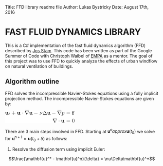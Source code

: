 Title: FFD library readme file
Author: Lukas Bystricky
Date: August 17th, 2016

# FAST FLUID DYNAMICS LIBRARY

This is a C# implementation of the fast fluid dynamics algorithm (FFD) described by [Jos Stam](http://www.dgp.toronto.edu/people/stam/reality/Research/pdf/ns.pdf). This code has been written as part of the Google Summer of Code with Christoph Waibel of [EMPA](https://www.empa.ch/web/empa/) as a mentor. The goal of this project was to use FFD to quickly analyze the effects of urban windflow on natural ventilation of buildings. 

## Algorithm outline

FFD solves the incompressible Navier-Stokes equations using a fully implicit projection method. The incompressible Navier-Stokes equations are given by:

![Navier-Stokes](/img/navier-stokes.png)

There are 3 main steps involved in FFD. Starting at $\mathbf{u}^n approx \mathbf{u}(t_0)$ we solve for $\mathbf{u}^{n+1} \approx \mathbf{u}(t_0 + \delta)$ as follows:

1. Resolve the diffusion term using implicit Euler:

$$\frac{\mathbf{u}^* - \mathbf{u}^n}{\delta} = \nu\Delta\mathbf{u}^*$$